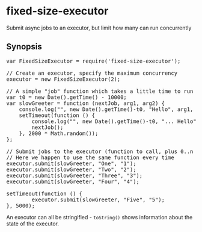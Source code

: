 fixed-size-executor
===================

Submit async jobs to an executor, but limit how many can run concurrently 

Synopsis
--------

<pre>
var FixedSizeExecutor = require('fixed-size-executor');

// Create an executor, specify the maximum concurrency
executor = new FixedSizeExecutor(2);

// A simple "job" function which takes a little time to run
var t0 = new Date().getTime() - 10000;
var slowGreeter = function (nextJob, arg1, arg2) {
    console.log("", new Date().getTime()-t0, "Hello", arg1, "...");
    setTimeout(function () {
        console.log("", new Date().getTime()-t0, "... Hello", arg1, arg2);
        nextJob();
    }, 2000 * Math.random());
};

// Submit jobs to the executor (function to call, plus 0..n args to pass)
// Here we happen to use the same function every time
executor.submit(slowGreeter, "One", "1");
executor.submit(slowGreeter, "Two", "2");
executor.submit(slowGreeter, "Three", "3");
executor.submit(slowGreeter, "Four", "4");

setTimeout(function () {
        executor.submit(slowGreeter, "Five", "5");
}, 5000);
</pre>

An executor can all be stringified - `toString()` shows information about the
state of the executor.

